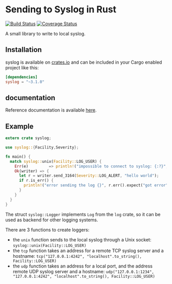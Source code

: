 # Sending to Syslog in Rust

[![Build Status](https://travis-ci.org/Geal/rust-syslog.png?branch=master)](https://travis-ci.org/Geal/rust-syslog)
[![Coverage Status](https://coveralls.io/repos/Geal/rust-syslog/badge.svg?branch=master&service=github)](https://coveralls.io/github/Geal/rust-syslog?branch=master)

A small library to write to local syslog.

## Installation

syslog is available on [crates.io](https://crates.io/crates/syslog) and can be included in your Cargo enabled project like this:

```toml
[dependencies]
syslog = "~3.1.0"
```

## documentation

Reference documentation is available [here](http://rust.unhandledexpression.com/syslog/).

## Example

```rust
extern crate syslog;

use syslog::{Facility,Severity};

fn main() {
  match syslog::unix(Facility::LOG_USER) {
    Err(e)         => println!("impossible to connect to syslog: {:?}", e),
    Ok(writer) => {
      let r = writer.send_3164(Severity::LOG_ALERT, "hello world");
      if r.is_err() {
        println!("error sending the log {}", r.err().expect("got error"));
      }
    }
  }
}
```

The struct `syslog::Logger` implements `Log` from the `log` crate, so it can be used as backend for other logging systems.

There are 3 functions to create loggers:

* the `unix` function sends to the local syslog through a Unix socket: `syslog::unix(Facility::LOG_USER)`
* the `tcp` function takes an address for a remote TCP syslog server and a hostname: `tcp("127.0.0.1:4242", "localhost".to_string(), Facility::LOG_USER)`
* the `udp` function takes an address for a local port, and the address remote UDP syslog server and a hostname: `udp("127.0.0.1:1234", "127.0.0.1:4242", "localhost".to_string(), Facility::LOG_USER)`
